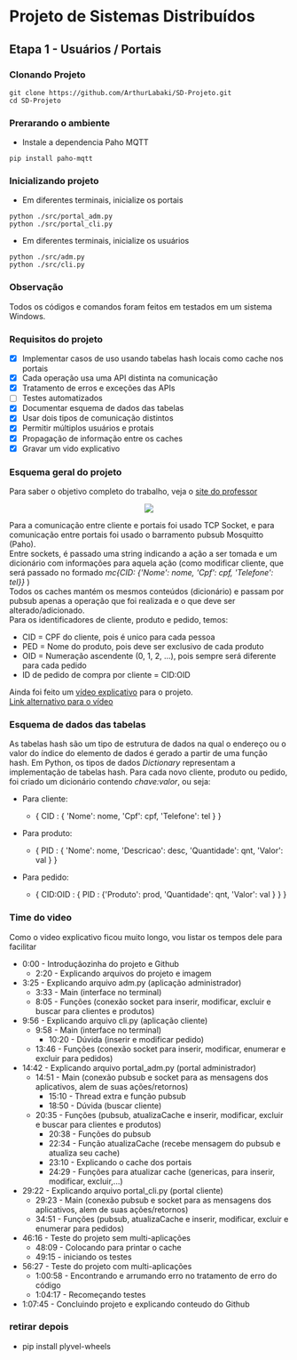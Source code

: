 # Projeto de Sistemas Distribuídos

## Etapa 1 - Usuários / Portais

### Clonando Projeto
```
git clone https://github.com/ArthurLabaki/SD-Projeto.git
cd SD-Projeto
```

### Prerarando o ambiente

- Instale a dependencia Paho MQTT
```
pip install paho-mqtt
```

### Inicializando projeto

- Em diferentes terminais, inicialize os portais
```
python ./src/portal_adm.py
python ./src/portal_cli.py
```

- Em diferentes terminais, inicialize os usuários
```
python ./src/adm.py
python ./src/cli.py
```

### Observação

Todos os códigos e comandos foram feitos em testados em um sistema Windows.

### Requisitos do projeto

- [x] Implementar casos de uso usando tabelas hash locais como cache nos portais
- [x] Cada operação usa uma API distinta na comunicação
- [x] Tratamento de erros e exceções das APIs
- [ ] Testes automatizados
- [x] Documentar esquema de dados das tabelas
- [x] Usar dois tipos de comunicação distintos
- [x] Permitir múltiplos usuários e protais
- [x] Propagação de informação entre os caches
- [x] Gravar um vido explicativo

### Esquema geral do projeto

Para saber o objetivo completo do trabalho, veja o [site do professor](https://paulo-coelho.github.io/ds_notes/projeto/)

<p align="center">
	<img src="/img/Trab1_doc.drawio.png" />
</p>

Para a comunicação entre cliente e portais foi usado TCP Socket, e para comunicação entre portais foi usado o barramento pubsub Mosquitto (Paho).  
Entre sockets, é passado uma string indicando a ação a ser tomada e um dicionário com informações para aquela ação (como modificar cliente, que será passado no formado *mc{CID: {'Nome': nome, 'Cpf': cpf, 'Telefone': tel}}* )  
Todos os caches mantém os mesmos conteúdos (dicionário) e passam por pubsub apenas a operação que foi realizada e o que deve ser alterado/adicionado.  
Para os identificadores de cliente, produto e pedido, temos:
- CID = CPF do cliente, pois é unico para cada pessoa
- PED = Nome do produto, pois deve ser exclusivo de cada produto
- OID = Numeração ascendente (0, 1, 2, ...), pois sempre será diferente para cada pedido
- ID de pedido de compra por cliente = CID:OID

Ainda foi feito um [vídeo explicativo](https://drive.google.com/file/d/1doILlnKCAtb5jwGnF1xkkqpKJZK54D3u/view?usp=sharing) para o projeto.  
[Link alternativo para o vídeo](https://1drv.ms/v/s!ArDD-7W4hoHRxUuGZIShC-Ka3AM8?e=MxcY2e)

### Esquema de dados das tabelas

As tabelas hash são um tipo de estrutura de dados na qual o endereço ou o valor do índice do elemento de dados é gerado a partir de uma função hash. Em Python, os tipos de dados *Dictionary* representam a implementação de tabelas hash. Para cada novo cliente, produto ou pedido, foi criado um dicionário contendo *chave:valor*, ou seja:
- Para cliente:
    - { CID : { 'Nome': nome, 'Cpf': cpf, 'Telefone': tel } }

- Para produto:
    - { PID : { 'Nome': nome, 'Descricao': desc, 'Quantidade': qnt, 'Valor': val } }

- Para pedido:	
    - { CID:OID : { PID : {'Produto': prod, 'Quantidade': qnt, 'Valor': val } } }

### Time do video

Como o video explicativo ficou muito longo, vou listar os tempos dele para facilitar
- 0:00 - Introduçãozinha do projeto e Github
    - 2:20 - Explicando arquivos do projeto e imagem
- 3:25 - Explicando arquivo adm.py (aplicação administrador)
    - 3:33 - Main (interface no terminal)
    - 8:05 - Funções (conexão socket para inserir, modificar, excluir e buscar para clientes e produtos)
- 9:56 - Explicando arquivo cli.py (aplicação cliente)
    - 9:58 - Main (interface no terminal)
       - 10:20 - Dúvida (inserir e modificar pedido)
    - 13:46 - Funções (conexão socket para inserir, modificar, enumerar e excluir para pedidos)
- 14:42 - Explicando arquivo portal_adm.py (portal administrador)
    - 14:51 - Main (conexão pubsub e socket para as mensagens dos aplicativos, alem de suas ações/retornos)
        - 15:10 - Thread extra e função pubsub
        - 18:50 - Dúvida (buscar cliente)
    - 20:35 - Funções (pubsub, atualizaCache e inserir, modificar, excluir e buscar para clientes e produtos)
        - 20:38 - Funções do pubsub
        - 22:34 - Função atualizaCache (recebe mensagem do pubsub e atualiza seu cache)
        - 23:10 - Explicando o cache dos portais
        - 24:29 - Funções para atualizar cache (genericas, para inserir, modificar, excluir,...)
- 29:22 - Explicando arquivo portal_cli.py (portal cliente)
    - 29:23 - Main (conexão pubsub e socket para as mensagens dos aplicativos, alem de suas ações/retornos)
    - 34:51 - Funções (pubsub, atualizaCache e inserir, modificar, excluir e enumerar para pedidos)
- 46:16 - Teste do projeto sem multi-aplicações
    - 48:09 - Colocando para printar o cache
    - 49:15 - iniciando os testes
- 56:27 - Teste do projeto com multi-aplicações
    - 1:00:58 - Encontrando e arrumando erro no tratamento de erro do código 
    - 1:04:17 - Recomeçando testes 
- 1:07:45 - Concluindo projeto e explicando conteudo do Github

### retirar depois

- pip install plyvel-wheels
